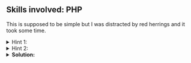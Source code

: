## Skills involved: PHP

This is supposed to be simple but I was distracted by red herrings and it took some time.

<details>
  <summary> Hint 1: </summary>
  
  What are the possible vectors? (If you haven't downloaded the source code, download it)
</details>
<details>
  <summary> Hint 2: </summary>
  
  There are at least 2 ways you can leak the flag if you have RCE, which one is easier? What stops you from achieving what you want? How would you *bypass* it?
</details>

<details>
  <summary> <b>Solution:</b> </summary>
  <br/>
  
  There is only 1 page with 1 vector: the `format` query parameter. It is passed through `addslashes` and then supplied to this statement:
```php
eval('$time = date("' . $this->format . '", strtotime("' . $this->prediction . '"));');
```

`addslashes` will add slashes to `'`, `"`, `\` and `NULL`. On the surface it may seem we cannot escape the double quote context, however we have a very good resource [here](https://0xalwayslucky.gitbook.io/cybersecstack/web-application-security/php).

The caveat is that functions within `${}` are executed by php to get a variable name, **including all global variables like `$_GET`**.

I simplified a bit to get `?format=${eval($_GET[1])}&1=system('cp /flag* /www/static/flag.txt')`.
</details>
